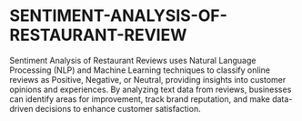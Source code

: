 # SENTIMENT-ANALYSIS-OF-RESTAURANT-REVIEW
Sentiment Analysis of Restaurant Reviews uses Natural Language Processing (NLP) and Machine Learning techniques to classify online reviews as Positive, Negative, or Neutral, providing insights into customer opinions and experiences. By analyzing text data from reviews, businesses can identify areas for improvement, track brand reputation, and make data-driven decisions to enhance customer satisfaction.
